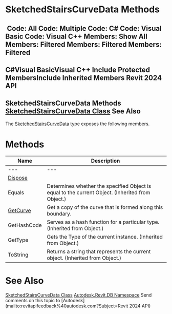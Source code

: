 # SketchedStairsCurveData Methods

﻿
 Code: All Code: Multiple Code: C# Code: Visual Basic Code: Visual C++  Members: Show All Members: Filtered Members: Filtered Members: Filtered   
---  
C#Visual BasicVisual C++
Include Protected MembersInclude Inherited Members
Revit 2024 API  
---  
SketchedStairsCurveData Methods  
[SketchedStairsCurveData Class](db3920d1-6efe-0ed4-f951-4d69c254cc6c.md "SketchedStairsCurveData Class") See Also  
---  
The [SketchedStairsCurveData](db3920d1-6efe-0ed4-f951-4d69c254cc6c.md "SketchedStairsCurveData Class") type exposes the following members.
# Methods
| Name | Description |
| --- | --- |
| --- | --- | --- |
| [Dispose](4b08ec4e-847c-8ed3-dbd3-ede59fc26a64.md "Dispose Method") |
| Equals | Determines whether the specified Object is equal to the current Object. (Inherited from Object.) |
| [GetCurve](ad0a68ac-732a-19fe-eeed-2eaee5652285.md "GetCurve Method") | Get a copy of the curve that is formed along this boundary. |
| GetHashCode | Serves as a hash function for a particular type.  (Inherited from Object.) |
| GetType | Gets the Type of the current instance. (Inherited from Object.) |
| ToString | Returns a string that represents the current object. (Inherited from Object.) |

# See Also
[SketchedStairsCurveData Class](db3920d1-6efe-0ed4-f951-4d69c254cc6c.md "SketchedStairsCurveData Class")
[Autodesk.Revit.DB Namespace](87546ba7-461b-c646-cbb1-2cb8f5bff8b2.md "Autodesk.Revit.DB Namespace")
Send comments on this topic to [Autodesk](mailto:revitapifeedback%40autodesk.com?Subject=Revit 2024 API)